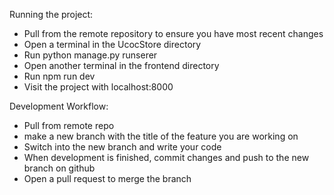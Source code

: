Running the project:
  - Pull from the remote repository to ensure you have most recent changes
  - Open a terminal in the UcocStore directory
  - Run python manage.py runserer
  - Open another terminal in the frontend directory
  - Run npm run dev
  - Visit the project with localhost:8000

Development Workflow:
  - Pull from remote repo
  - make a new branch with the title of the feature you are working on
  - Switch into the new branch and write your code
  - When development is finished, commit changes and push to the new branch on github
  - Open a pull request to merge the branch
